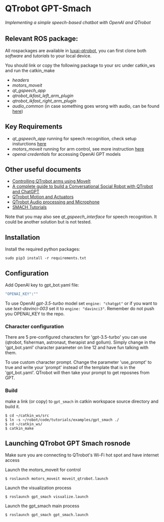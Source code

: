 # QTrobot GPT-Smach

###### Implementing a simple speech-based chatbot with OpenAI and QTrobot

## Relevant ROS package:

All rospackages are available in [luxai-qtrobot](https://github.com/luxai-qtrobot), you can first clone both *software* and *tutorials* to your local device.

You should link or copy the following package to your src under catkin_ws and run the catkin_make
+ *headers*
+ *motors_moveit*
+ *qt_gspeech_app*
+ *qtrobot_ikfast_left_arm_plugin*
+ *qtrobot_ikfast_right_arm_plugin*
+ *audio_common* (in case something goes wrong with audio, can be found [here](https://github.com/ros-drivers/audio_common))

## Key Requirements 

- *qt_gspeech_app* running for speech recognition, check setup insturctions [here](https://github.com/luxai-qtrobot/software/tree/master/apps/qt_gspeech_app)
- *motors_moveit* running for arm control, see more instruction [here](https://docs.luxai.com/docs/v1/tutorials/python/python_ros_moveit)
- *openai credentials* for accessing OpenAI GPT models 

## Other useful documents
+ [Controlling QTrobot arms using MoveIt](https://docs.luxai.com/docs/v1/tutorials/python/python_ros_moveit)
+ [A complete guide to build a Conversational Social Robot with QTrobot and ChatGPT ](https://luxai.com/blog/complete-guide-to-build-conversational-social-robot-qtrobot-chatgpt/)
+ [QTrobot Motion and Actuators](https://docs.luxai.com/docs/v1/modules/motors)
+ [QTrobot Audio processing and Microphone](https://docs.luxai.com/docs/modules/microphone)
+ [SMACH Tutorials](https://wiki.ros.org/smach/Tutorials)

Note that you may also see *qt_gspeech_interface* for speech recognition. It could be another solution but is not tested. 

## Installation 
Install the required python packages:

```
sudo pip3 install -r requirements.txt
```

## Configuration
Add OpenAI key to gpt_bot.yaml file:

```bash
"OPENAI_KEY":""
```

To use OpenAI *gpt-3.5-turbo* model set  `engine: "chatgpt"` or if you want to use *text-davinci-003* set it to `engine: "davinci3"`. Remember do not push you OPENAI_KEY to the repo.

### Character configuration

There are 5 pre-configured characters for 'gpt-3.5-turbo' you can use (qtrobot, fisherman, astronaut, therapist and gollum). Simply change in the 'gpt_bot.yaml' character parameter on line 12 and have fun talking with them.

To use custom character prompt. Change the parameter 'use_prompt' to true and write your 'prompt' instead of the template that is in the 'gpt_bot.yaml'. QTrobot will then take your prompt to get reposnes from GPT.

### Build 
make a link (or copy) to `gpt_smach` in catkin workspace source directory and build it.

```
$ cd ~/catkin_ws/src
$ ln -s ~/robot/code/tutorials/examples/gpt_smach ./
$ cd ~/catkin_ws/
$ catkin_make
```

## Launching QTrobot GPT Smach rosnode

Make sure you are connecting to QTrobot's Wi-Fi hot spot and have internet access

Launch the motors_moveit for control

```
$ roslaunch motors_moveit moveit_qtrobot.launch
```

Launch the visualization process

```
$ roslaunch gpt_smach visualize.launch
```

Launch the gpt_smach main process

```
$ roslaunch gpt_smach gpt_smach.launch
```

